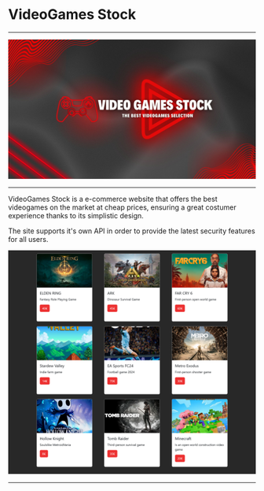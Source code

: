 # VideoGames Stock

---

![Banner](img/banner.jpg)

---

VideoGames Stock is a e-commerce website that offers the best videogames on the market at cheap prices, ensuring a great costumer experience thanks to its simplistic design.

The site supports it's own API in order to provide the latest security features for all users.

![API](img/apiExample.png)

---

